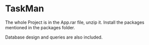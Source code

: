 # TaskMan


The whole Project is in the App.rar file, unzip it.
Install the packages mentioned in the packages folder.

Database design and queries are also included.
